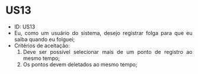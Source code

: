 # US13

<ul>
<li> ID: US13</li>
<li align="justify">Eu, como um usuário do sistema, desejo registrar folga para que eu saiba quando eu folguei;</li>
<li align="justify"> Critérios de aceitação:
    <ol>
    <li> Deve ser possível selecionar mais de um ponto de registro ao mesmo tempo;</li>
    <li> Os pontos devem deletados ao mesmo tempo;</li>
    </ol>
</ul>